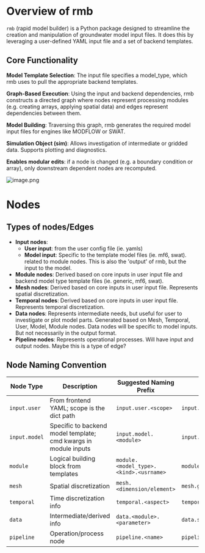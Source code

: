 # Overview of rmb
`rmb` (rapid model builder) is a Python package designed to streamline the creation and manipulation of groundwater model input files. It does this by leveraging a user-defined YAML input file and a set of backend templates.

## Core Functionality
**Model Template Selection**: The input file specifies a model_type, which rmb uses to pull the appropriate backend templates.

**Graph-Based Execution**: Using the input and backend dependencies, rmb constructs a directed graph where nodes represent processing modules (e.g. creating arrays, applying spatial data) and edges represent dependencies between them.

**Model Building**: Traversing this graph, rmb generates the required model input files for engines like MODFLOW or SWAT.

**Simulation Object (sim)**: Allows investigation of intermediate or gridded data. Supports plotting and diagnostics.

**Enables modular edits**: if a node is changed (e.g. a boundary condition or array), only downstream dependent nodes are recomputed.

![image.png](https://networkx.org/nx-guides/_images/0075f6bdb07afa1c22357228ac072f1c218a5fca1fb91dca3610dae9188959b4.png)

# Nodes
## Types of nodes/Edges

- **Input nodes**:
  - **User input**: from the user config file (ie. yamls)
  - **Model input**: Specific to the template model files (ie. mf6, swat). related to module nodes. This is also the 'output' of rmb, but the input to the model.
- **Module nodes**: Derived based on core inputs in user input file and backend model type template files (ie. generic, mf6, swat). 
- **Mesh nodes**: Derived based on core inputs in user input file. Represents spatial discretization.
- **Temporal nodes**: Derived based on core inputs in user input file. Represents temporal discretization.
- **Data nodes**: Represents intermediate needs, but useful for user to investigate or plot model parts. Generated based on Mesh, Temporal, User, Model, Module nodes. Data nodes will be specific to model inputs. But not necessarily in the output format.
- **Pipeline nodes**: Represents operational processes. Will have input and output nodes. Maybe this is a type of edge?

## Node Naming Convention
| Node Type     | Description           | Suggested Naming Prefix   | Example ID                            |
| -----         | --------              | ---------                 | --------------                        |
| `input.user`    | From frontend YAML; scope is the dict path    | `input.user.<scope>`        | `input.user.discretization.grid_size`   |
| `input.model` | Specific to backend model template; cmd kwargs in module inputs | `input.model.<module>` | `input.model.drn.stress_period_data` |
| `module` | Logical building block from templates |` module.<model_type>.<kind>.<usrname> `| `module.mf6.sfr.mysfr` |
| `mesh` | Spatial discretization | `mesh.<dimension/element>` | `mesh.grid` |
| `temporal` | Time discretization info | `temporal.<aspect> `| `temporal.time_steps` |
| `data` | Intermediate/derived info | `data.<module>.<parameter>` | `data.sfr.rmb_botm` |
| `pipeline` | Operation/process node | `pipeline.<name>` | `pipeline.interpolate_rainfall` |